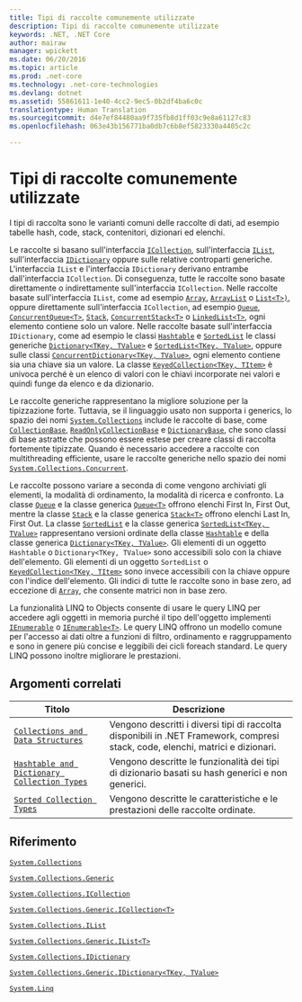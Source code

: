 ```yaml
---
title: Tipi di raccolte comunemente utilizzate
description: Tipi di raccolte comunemente utilizzate
keywords: .NET, .NET Core
author: mairaw
manager: wpickett
ms.date: 06/20/2016
ms.topic: article
ms.prod: .net-core
ms.technology: .net-core-technologies
ms.devlang: dotnet
ms.assetid: 55861611-1e40-4cc2-9ec5-0b2df4ba6c0c
translationtype: Human Translation
ms.sourcegitcommit: d4e7ef84480aa9f735fb8d1ff03c9e8a61127c83
ms.openlocfilehash: 063e43b156771ba0db7c6b8ef5823330a4405c2c

---
```


# <a name="commonly-used-collection-types"></a>Tipi di raccolte comunemente utilizzate

I tipi di raccolta sono le varianti comuni delle raccolte di dati, ad esempio tabelle hash, code, stack, contenitori, dizionari ed elenchi.

Le raccolte si basano sull'interfaccia [`ICollection`](https://docs.microsoft.com/dotnet/core/api/System.Collections.ICollection), sull'interfaccia [`IList`](https://docs.microsoft.com/dotnet/core/api/System.Collections.IList), sull'interfaccia [`IDictionary`](https://docs.microsoft.com/dotnet/core/api/System.Collections.IDictionary) oppure sulle relative controparti generiche. L'interfaccia `IList` e l'interfaccia `IDictionary` derivano entrambe dall'interfaccia `ICollection`. Di conseguenza, tutte le raccolte sono basate direttamente o indirettamente sull'interfaccia `ICollection`. Nelle raccolte basate sull'interfaccia `IList`, come ad esempio [`Array`](https://docs.microsoft.com/dotnet/core/api/System.Array), [`ArrayList`](https://docs.microsoft.com/dotnet/core/api/System.Collections.ArrayList) o [`List<T>)`](https://docs.microsoft.com/dotnet/core/api/System.Collections.Generic.List-1), oppure direttamente sull'interfaccia `ICollection`, ad esempio [`Queue`](https://docs.microsoft.com/dotnet/core/api/System.Collections.Queue), [`ConcurrentQueue<T>`](https://docs.microsoft.com/dotnet/core/api/System.Collections.Concurrent.ConcurrentQueue-1), [`Stack`](https://docs.microsoft.com/dotnet/core/api/System.Collections.Stack), [`ConcurrentStack<T>`](https://docs.microsoft.com/dotnet/core/api/System.Collections.Concurrent.ConcurrentStack-1) o [`LinkedList<T>`](https://docs.microsoft.com/dotnet/core/api/System.Collections.Generic.LinkedList-1), ogni elemento contiene solo un valore. Nelle raccolte basate sull'interfaccia `IDictionary`, come ad esempio le classi [`Hashtable`](https://docs.microsoft.com/dotnet/core/api/System.Collections.Hashtable) e [`SortedList`](https://docs.microsoft.com/dotnet/core/api/System.Collections.SortedList) le classi generiche [`Dictionary<TKey, TValue>`](https://docs.microsoft.com/dotnet/core/api/System.Collections.Generic.Dictionary-2) e [`SortedList<TKey, TValue>`](https://docs.microsoft.com/dotnet/core/api/System.Collections.Generic.SortedList-2), oppure sulle classi [`ConcurrentDictionary<TKey, TValue>`](https://docs.microsoft.com/dotnet/core/api/System.Collections.Concurrent.ConcurrentDictionary-2), ogni elemento contiene sia una chiave sia un valore. La classe [`KeyedCollection<TKey, TItem>`](https://docs.microsoft.com/dotnet/core/api/System.Collections.ObjectModel.KeyedCollection-2) è univoca perché è un elenco di valori con le chiavi incorporate nei valori e quindi funge da elenco e da dizionario.

Le raccolte generiche rappresentano la migliore soluzione per la tipizzazione forte. Tuttavia, se il linguaggio usato non supporta i generics, lo spazio dei nomi [`System.Collections`](https://docs.microsoft.com/dotnet/core/api/System.Collections) include le raccolte di base, come [`CollectionBase`](https://docs.microsoft.com/dotnet/core/api/System.Collections.CollectionBase), [`ReadOnlyCollectionBase`](https://docs.microsoft.com/dotnet/core/api/System.Collections.ReadOnlyCollectionBase) e [`DictionaryBase`](https://docs.microsoft.com/dotnet/core/api/System.Collections.DictionaryBase), che sono classi di base astratte che possono essere estese per creare classi di raccolta fortemente tipizzate. Quando è necessario accedere a raccolte con multithreading efficiente, usare le raccolte generiche nello spazio dei nomi [`System.Collections.Concurrent`](https://docs.microsoft.com/dotnet/core/api/System.Collections.Concurrent).

Le raccolte possono variare a seconda di come vengono archiviati gli elementi, la modalità di ordinamento, la modalità di ricerca e confronto. La classe [`Queue`](https://docs.microsoft.com/dotnet/core/api/System.Collections.Queue) e la classe generica [`Queue<T>`](https://docs.microsoft.com/dotnet/core/api/System.Collections.Generic.Queue-1) offrono elenchi First In, First Out, mentre la classe [`Stack`](https://docs.microsoft.com/dotnet/core/api/System.Collections.Stack) e la classe generica [`Stack<T>`](https://docs.microsoft.com/dotnet/core/api/System.Collections.Generic.Stack-1) offrono elenchi Last In, First Out. La classe [`SortedList`](https://docs.microsoft.com/dotnet/core/api/System.Collections.SortedList) e la classe generica [`SortedList<TKey, TValue>`](https://docs.microsoft.com/dotnet/core/api/System.Collections.Generic.SortedList-2) rappresentano versioni ordinate della classe [`Hashtable`](https://docs.microsoft.com/dotnet/core/api/System.Collections.Hashtable) e della classe generica [`Dictionary<TKey, TValue>`](https://docs.microsoft.com/dotnet/core/api/System.Collections.Generic.Dictionary-2). Gli elementi di un oggetto `Hashtable` o `Dictionary<TKey, TValue>` sono accessibili solo con la chiave dell'elemento. Gli elementi di un oggetto `SortedList` o [`KeyedCollection<TKey, TItem>`](https://docs.microsoft.com/dotnet/core/api/System.Collections.ObjectModel.KeyedCollection-2) sono invece accessibili con la chiave oppure con l'indice dell'elemento. Gli indici di tutte le raccolte sono in base zero, ad eccezione di [`Array`](https://docs.microsoft.com/dotnet/core/api/System.Array), che consente matrici non in base zero.

La funzionalità LINQ to Objects consente di usare le query LINQ per accedere agli oggetti in memoria purché il tipo dell'oggetto implementi [`IEnumerable`](https://docs.microsoft.com/dotnet/core/api/System.Collections.IEnumerable) o [`IEnumerable<T>`](https://docs.microsoft.com/dotnet/core/api/System.Collections.Generic.IEnumerable-1). Le query LINQ offrono un modello comune per l'accesso ai dati oltre a funzioni di filtro, ordinamento e raggruppamento e sono in genere più concise e leggibili dei cicli foreach standard. Le query LINQ possono inoltre migliorare le prestazioni.

## <a name="related-topics"></a>Argomenti correlati

Titolo | Descrizione
----- | -----------
[`Collections and Data Structures`](index.md) | Vengono descritti i diversi tipi di raccolta disponibili in .NET Framework, compresi stack, code, elenchi, matrici e dizionari.
[`Hashtable and Dictionary Collection Types`](hashtable-and-dictionary-collection-types.md) | Vengono descritte le funzionalità dei tipi di dizionario basati su hash generici e non generici.
[`Sorted Collection Types`](sorted-collection-types.md) | Vengono descritte le caratteristiche e le prestazioni delle raccolte ordinate.

## <a name="reference"></a>Riferimento

[`System.Collections`](https://docs.microsoft.com/dotnet/core/api/System.Collections)

[`System.Collections.Generic`](https://docs.microsoft.com/dotnet/core/api/System.Collections.Generic)

[`System.Collections.ICollection`](https://docs.microsoft.com/dotnet/core/api/System.Collections.ICollection)

[`System.Collections.Generic.ICollection<T>`](https://docs.microsoft.com/dotnet/core/api/System.Collections.Generic.ICollection-1)

[`System.Collections.IList`](https://docs.microsoft.com/dotnet/core/api/System.Collections.IList)

[`System.Collections.Generic.IList<T>`](https://docs.microsoft.com/dotnet/core/api/System.Collections.Generic.IList-1)

[`System.Collections.IDictionary`](https://docs.microsoft.com/dotnet/core/api/System.Collections.IDictionary)

[`System.Collections.Generic.IDictionary<TKey, TValue>`](https://docs.microsoft.com/dotnet/core/api/System.Collections.Generic.IDictionary-2)

[`System.Linq`](https://docs.microsoft.com/dotnet/core/api/System.Linq)



<!--HONumber=Nov16_HO1-->


